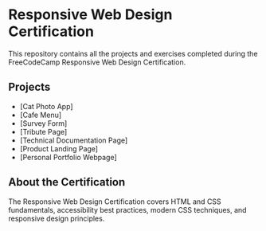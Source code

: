 # Responsive Web Design Certification
This repository contains all the projects and exercises completed during the FreeCodeCamp Responsive Web Design Certification.

## Projects
- [Cat Photo App]
- [Cafe Menu]
- [Survey Form]
- [Tribute Page]
- [Technical Documentation Page]
- [Product Landing Page]
- [Personal Portfolio Webpage]

## About the Certification
The Responsive Web Design Certification covers HTML and CSS fundamentals, accessibility best practices, modern CSS techniques, and responsive design principles.

